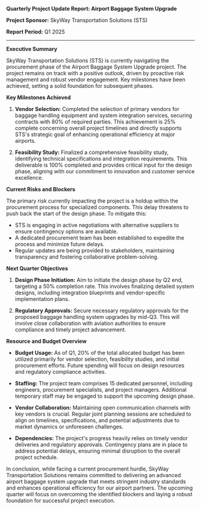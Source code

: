 **Quarterly Project Update Report: Airport Baggage System Upgrade**

**Project Sponsor:** SkyWay Transportation Solutions (STS)

**Report Period:** Q1 2025

---

**Executive Summary**

SkyWay Transportation Solutions (STS) is currently navigating the procurement phase of the Airport Baggage System Upgrade project. The project remains on track with a positive outlook, driven by proactive risk management and robust vendor engagement. Key milestones have been achieved, setting a solid foundation for subsequent phases.

**Key Milestones Achieved**

1. **Vendor Selection:** Completed the selection of primary vendors for baggage handling equipment and system integration services, securing contracts with 80% of required parties. This achievement is 25% complete concerning overall project timelines and directly supports STS's strategic goal of enhancing operational efficiency at major airports.

2. **Feasibility Study:** Finalized a comprehensive feasibility study, identifying technical specifications and integration requirements. This deliverable is 100% completed and provides critical input for the design phase, aligning with our commitment to innovation and customer service excellence.

**Current Risks and Blockers**

The primary risk currently impacting the project is a holdup within the procurement process for specialized components. This delay threatens to push back the start of the design phase. To mitigate this:

- STS is engaging in active negotiations with alternative suppliers to ensure contingency options are available.
- A dedicated procurement team has been established to expedite the process and minimize future delays.
- Regular updates are being provided to stakeholders, maintaining transparency and fostering collaborative problem-solving.

**Next Quarter Objectives**

1. **Design Phase Initiation:** Aim to initiate the design phase by Q2 end, targeting a 50% completion rate. This involves finalizing detailed system designs, including integration blueprints and vendor-specific implementation plans.

2. **Regulatory Approvals:** Secure necessary regulatory approvals for the proposed baggage handling system upgrades by mid-Q3. This will involve close collaboration with aviation authorities to ensure compliance and timely project advancement.

**Resource and Budget Overview**

- **Budget Usage:** As of Q1, 20% of the total allocated budget has been utilized primarily for vendor selection, feasibility studies, and initial procurement efforts. Future spending will focus on design resources and regulatory compliance activities.

- **Staffing:** The project team comprises 15 dedicated personnel, including engineers, procurement specialists, and project managers. Additional temporary staff may be engaged to support the upcoming design phase.

- **Vendor Collaboration:** Maintaining open communication channels with key vendors is crucial. Regular joint planning sessions are scheduled to align on timelines, specifications, and potential adjustments due to market dynamics or unforeseen challenges.

- **Dependencies:** The project's progress heavily relies on timely vendor deliveries and regulatory approvals. Contingency plans are in place to address potential delays, ensuring minimal disruption to the overall project schedule.

In conclusion, while facing a current procurement hurdle, SkyWay Transportation Solutions remains committed to delivering an advanced airport baggage system upgrade that meets stringent industry standards and enhances operational efficiency for our airport partners. The upcoming quarter will focus on overcoming the identified blockers and laying a robust foundation for successful project execution.
